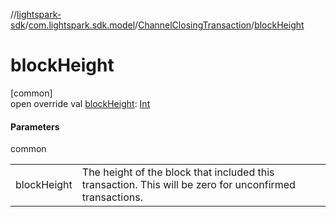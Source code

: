 //[lightspark-sdk](../../../index.md)/[com.lightspark.sdk.model](../index.md)/[ChannelClosingTransaction](index.md)/[blockHeight](block-height.md)

# blockHeight

[common]\
open override val [blockHeight](block-height.md): [Int](https://kotlinlang.org/api/latest/jvm/stdlib/kotlin/-int/index.html)

#### Parameters

common

| | |
|---|---|
| blockHeight | The height of the block that included this transaction. This will be zero for unconfirmed transactions. |
